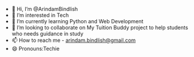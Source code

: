 - 👋 Hi, I’m @ArindamBindlish
- 👀 I’m interested in Tech
- 🌱 I’m currently learning Python and Web Development
- 💞️ I’m looking to collaborate on My Tuition Buddy project to help students who needs guidance in study
- 📫 How to reach me - arindam.bindlish@gmail.com
- 😄 Pronouns:Techie


<!---
ArindamBindlish/ArindamBindlish is a ✨ special ✨ repository because its `README.md` (this file) appears on your GitHub profile.
You can click the Preview link to take a look at your changes.
--->
